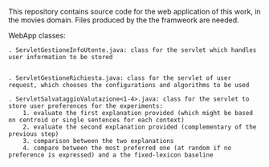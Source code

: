 This repository contains source code for the web application of this work, in the movies domain.
Files produced by the the framweork are needed.

WebApp classes:

	. ServletGestioneInfoUtente.java: class for the servlet which handles user information to be stored


	. ServletGestioneRichiesta.java: class for the servlet of user request, which chooses the configurations and algorithms to be used

	. ServletSalvataggioValutazione<1-4>.java: class for the servlet to store user preferences for the experiments:
		1. evaluate the first explanation provided (which might be based on centroid or single sentences for each context)
		2. evaluate the second explanation provided (complementary of the previous step)
		3. comparison between the two explanations
		4. compare between the most preferred one (at random if no preference is expressed) and a the fixed-lexicon baseline







